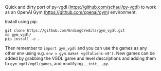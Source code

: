 Quick and dirty port of py-vgdl (https://github.com/schaul/py-vgdl) to work as an OpenAI Gym (https://github.com/openai/gym) environment.

Install using pip:

```
git clone https://github.com/EndingCredits/gym_vgdl.git
cd gym_vgdl/
pip install -e .
```

Then remember to `import gym_vgdl` and you can use the games as any other env using e.g. `env = gym.make('vgdlaliens-v0')`. New games can be added by grabbing the VGDL game and level descriptions and adding them to `gym_vgdl/vgdl/games`, and modifying `__init__.py`.

